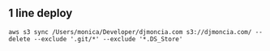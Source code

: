 ## 1 line deploy
`aws s3 sync /Users/monica/Developer/djmoncia.com s3://djmoncia.com/ --delete --exclude '.git/*' --exclude '*.DS_Store'`
